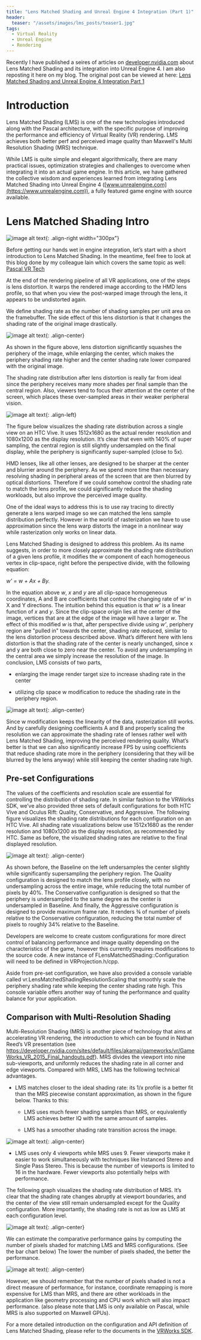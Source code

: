 ```yaml
---
title: "Lens Matched Shading and Unreal Engine 4 Integration (Part 1)"
header:
  teaser: "/assets/images/lms_posts/teaser1.jpg"
tags:
  - Virtual Reality
  - Unreal Engine
  - Rendering
---
```


Recently I have published a seires of articles on [developer.nvidia.com](https://developer.nvidia.com/) about Lens Matched Shading and its integration into Unreal Engine 4. I am also reposting it here on my blog. The original post can be viewed at here: [Lens Matched Shading and Unreal Engine 4 Integration Part 1](https://developer.nvidia.com/lens-matched-shading-and-unreal-engine-4-integration-part-1)

# Introduction

Lens Matched Shading (LMS) is one of the new technologies introduced along with the Pascal architecture, with the specific purpose of improving the performance and efficiency of Virtual Reality (VR) rendering. LMS achieves both better perf and perceived image quality than Maxwell's Multi Resolution Shading (MRS) technique.

While LMS is quite simple and elegant algorithmically, there are many practical issues, optimization strategies and challenges to overcome when integrating it into an actual game engine. In this article, we have gathered the collective wisdom and experiences learned from integrating Lens Matched Shading into Unreal Engine 4 ([www.unrealengine.com](https://www.unrealengine.com)), a fully featured game engine with source available.

# Lens Matched Shading Intro

![image alt text](image_0.png){: .align-right width="300px"}

Before getting our hands wet in engine integration, let’s start with a short introduction to Lens Matched Shading. In the meantime, feel free to look at this blog done by my colleague Iain which covers the same topic as well: [Pascal VR Tech](https://developer.nvidia.com/pascal-vr-tech)

At the end of the rendering pipeline of all VR applications, one of the steps is lens distortion. It warps the rendered image according to the HMD lens profile, so that when you view the post-warped image through the lens, it appears to be undistorted again.

We define shading rate as the number of shading samples per unit area on the framebuffer. The side effect of this lens distortion is that it changes the shading rate of the original image drastically.

![image alt text](image_1.png){: .align-center}

As shown in the figure above, lens distortion significantly squashes the periphery of the image, while enlarging the center, which makes the periphery shading rate higher and the center shading rate lower compared with the original image.

The shading rate distribution after lens distortion is really far from ideal since the periphery receives many more shades per final sample than the central region. Also, viewers tend to focus their attention at the center of the screen, which places these over-sampled areas in their weaker peripheral vision.

![image alt text](image_2.png){: .align-left}

The figure below visualizes the shading rate distribution across a single view on an HTC Vive. It uses 1512x1680 as the actual render resolution and 1080x1200 as the display resolution. It’s clear that even with 140% of super sampling, the central region is still slightly undersampled on the final display, while the periphery is significantly super-sampled (close to 5x).

HMD lenses, like all other lenses, are designed to be sharper at the center and blurrier around the periphery. As we spend more time than necessary resolving shading in peripheral areas of the screen that are then blurred by optical distortions. Therefore if we could somehow control the shading rate to match the lens profile, we could significantly reduce the shading workloads, but also improve the perceived image quality.

One of the ideal ways to address this is to use ray tracing to directly generate a lens warped image so we can matched the lens sample distribution perfectly. However in the world of rasterization we have to use approximation since the lens warp distorts the image in a nonlinear way while rasterization only works on linear data.

Lens Matched Shading is designed to address this problem. As its name suggests, in order to more closely approximate the shading rate distribution of a given lens profile, it modifies the *w* component of each homogeneous vertex in clip-space, right before the perspective divide, with the following equation:

*w’ = w + Ax + By.*

In the equation above *w*, *x* and *y* are all clip-space homogeneous coordinates, A and B are coefficients that control the changing rate of w‘ in X and Y directions. The intuition behind this equation is that *w’* is a linear function of *x* and *y*. Since the clip-space origin lies at the center of the image, vertices that are at the edge of the image will have a larger *w*. The effect of this modified *w* is that, after perspective divide using *w’*, periphery region are "pulled in" towards the center, shading rate reduced, similar to the lens distortion process described above. What’s different here with lens distortion is that the shading rate of the center is nearly unchanged, since x and y are both close to zero near the center. To avoid any undersampling in the central area we simply increase the resolution of the image. In conclusion, LMS consists of two parts,

* enlarging the image render target size to increase shading rate in the center

* utilizing clip space w modification to reduce the shading rate in the periphery region.

![image alt text](image_3.png){: .align-center}

Since w modification keeps the linearity of the data, rasterization still works. And by carefully designing coefficients A and B and properly scaling the resolution we can approximate the shading rate of lenses rather well with Lens Matched Shading, improving the perceived rendering quality. What’s better is that we can also significantly increase FPS by using coefficients that reduce shading rate more in the periphery (considering that they will be blurred by the lens anyway) while still keeping the center shading rate high.

## Pre-set Configurations

The values of the coefficients and resolution scale are essential for controlling the distribution of shading rate. In similar fashion to the VRWorks SDK, we’ve also provided three sets of default configurations for both HTC Vive and Oculus Rift: Quality, Conservative, and Aggressive. The following figure visualizes the shading rate distributions for each configuration on an HTC Vive. All shading rate visualizations below use 1512x1680 as the render resolution and 1080x1200 as the display resolution, as recommended by HTC. Same as before, the visualized shading rates are relative to the final displayed resolution.

![image alt text](image_4.png){: .align-center}

As shown before, the Baseline on the left undersamples the center slightly while significantly supersampling the periphery region. The Quality configuration is designed to match the lens profile closely, with no undersampling across the entire image, while reducing the total number of pixels by 40%. The Conservative configuration is designed so that the periphery is undersampled to the same degree as the center is undersampled in Baseline. And finally, the Aggressive configuration is designed to provide maximum frame rate. It renders ¾ of number of pixels relative to the Conservative configuration, reducing the total number of pixels to roughly 34% relative to the Baseline.

Developers are welcome to create custom configurations for more direct control of balancing performance and image quality depending on the characteristics of the game, however this currently requires modifications to the source code. A new instance of FLensMatchedShading::Configuration will need to be defined in VRProjection.h/cpp.

Aside from pre-set configuration, we have also provided a console variable called vr.LensMatchedShadingResolutionScaling that smoothly scale the periphery shading rate while keeping the center shading rate high. This console variable offers another way of tuning the performance and quality balance for your application.

## Comparison with Multi-Resolution Shading

Multi-Resolution Shading (MRS) is another piece of technology that aims at accelerating VR rendering, the introduction to which can be found in Nathan Reed’s VR presentation (see https://developer.nvidia.com/sites/default/files/akamai/gameworks/vr/GameWorks_VR_2015_Final_handouts.pdf). MRS divides the viewport into nine sub-viewports, and uniformly reduces the shading rate in all corner and edge viewports. Compared with MRS, LMS has the following technical advantages.

* LMS matches closer to the ideal shading rate: its 1/x profile is a better fit than the MRS piecewise constant approximation, as shown in the figure below. Thanks to this:

    * LMS uses much fewer shading samples than MRS, or equivalently LMS achieves better IQ with the same amount of samples.

    * LMS has a smoother shading rate transition across the image.

![image alt text](image_5.png){: .align-center}

* LMS uses only 4 viewports while MRS uses 9. Fewer viewports make it easier to work simultaneously with techniques like Instanced Stereo and Single Pass Stereo. This is because the number of viewports is limited to 16 in the hardware. Fewer viewports also potentially helps with performance.

The following graph visualizes the shading rate distribution of MRS. It’s clear that the shading rate changes abruptly at viewport boundaries, and the center of the view still remain undersampled except for the Quality configuration. More importantly, the shading rate is not as low as LMS at each configuration level.

![image alt text](image_6.png){: .align-center}

We can estimate the comparative performance gains by computing the number of pixels shaded for matching LMS and MRS configurations. (See the bar chart below) The lower the number of pixels shaded, the better the performance.

![image alt text](image_7.png){: .align-center}

However, we should remember that the number of pixels shaded is not a direct measure of performance, for instance, coordinate remapping is more expensive for LMS than MRS, and there are other workloads in the application like geometry processing and CPU work which will also impact performance. (also please note that LMS is only available on Pascal, while MRS is also supported on Maxwell GPUs).

For a more detailed introduction on the configuration and API definition of Lens Matched Shading, please refer to the documents in the [VRWorks SDK](https://developer.nvidia.com/vrworks).